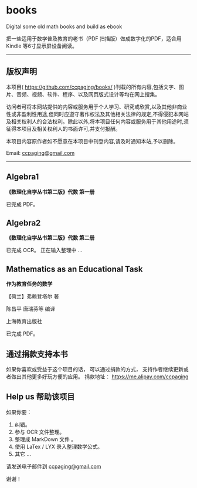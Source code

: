 books
=====

Digital some old math books and build as ebook

把一些适用于数学普及教育的老书（PDF 扫描版）做成数字化的PDF，适合用 Kindle 等6寸显示屏设备阅读。

----

版权声明
----
本项目( <https://github.com/ccpaging/books/> )刊载的所有内容,包括文字、图片、音频、视频、软件、程序、以及网页版式设计等均在网上搜集。

访问者可将本网站提供的内容或服务用于个人学习、研究或欣赏,以及其他非商业性或非盈利性用途,但同时应遵守著作权法及其他相关法律的规定,不得侵犯本网站及相关权利人的合法权利。除此以外,将本项目任何内容或服务用于其他用途时,须征得本项目及相关权利人的书面许可,并支付报酬。

本项目内容原作者如不愿意在本项目中刊登内容,请及时通知本站,予以删除。

Email: <ccpaging@gmail.com>

----

Algebra1
----
**《数理化自学丛书第二版》代数 第一册**

已完成 PDF。

Algebra2
----
**《数理化自学丛书第二版》代数 第二册**

已完成 OCR。
正在输入整理中 ...

Mathematics as an Educational Task
----
**作为教育任务的数学**

【荷兰】弗赖登塔尔 著

陈昌平 唐瑞芬等 编译

上海教育出版社

已完成 PDF。

通过捐款支持本书
----
如果你喜欢或受益于这个项目的话， 可以通过捐款的方式， 支持作者继续更新或者做出其他更多好玩方便的应用。 
捐款地址： https://me.alipay.com/ccpaging

Help us 帮助该项目
----
如果你要：
1. 纠错。  
2. 参与 OCR 文件整理。  
3. 整理成 MarkDown 文件  。
4. 使用 LaTex / LYX 录入整理数学公式。  
5. 其它 ...  

请发送电子邮件到 <ccpaging@gmail.com>

谢谢！
